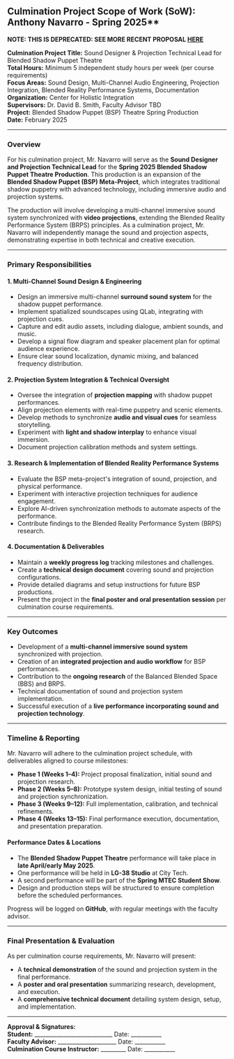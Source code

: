 ## Culmination Project Scope of Work (SoW): Anthony Navarro - Spring 2025**

**NOTE: THIS IS DEPRECATED:  SEE MORE RECENT PROPOSAL [HERE](https://github.com/CHI-CityTech/StudentResearch/blob/main/Proposals_Spring_2025/Navarro%20Culmination%20Spring%202025%20V2.md)**  

**Culmination Project Title:** Sound Designer & Projection Technical Lead for Blended Shadow Puppet Theatre  
**Total Hours:** Minimum 5 independent study hours per week (per course requirements)  
**Focus Areas:** Sound Design, Multi-Channel Audio Engineering, Projection Integration, Blended Reality Performance Systems, Documentation  
**Organization:** Center for Holistic Integration  
**Supervisors:** Dr. David B. Smith, Faculty Advisor TBD  
**Project:** Blended Shadow Puppet (BSP) Theatre Spring Production  
**Date:** February 2025  

---

### **Overview**
For his culmination project, Mr. Navarro will serve as the **Sound Designer and Projection Technical Lead** for the **Spring 2025 Blended Shadow Puppet Theatre Production**. This production is an expansion of the **Blended Shadow Puppet (BSP) Meta-Project**, which integrates traditional shadow puppetry with advanced technology, including immersive audio and projection systems. 

The production will involve developing a multi-channel immersive sound system synchronized with **video projections**, extending the Blended Reality Performance System (BRPS) principles. As a culmination project, Mr. Navarro will independently manage the sound and projection aspects, demonstrating expertise in both technical and creative execution.

---

### **Primary Responsibilities**

#### **1. Multi-Channel Sound Design & Engineering**
- Design an immersive multi-channel **surround sound system** for the shadow puppet performance.
- Implement spatialized soundscapes using QLab, integrating with projection cues.
- Capture and edit audio assets, including dialogue, ambient sounds, and music.
- Develop a signal flow diagram and speaker placement plan for optimal audience experience.
- Ensure clear sound localization, dynamic mixing, and balanced frequency distribution.

#### **2. Projection System Integration & Technical Oversight**
- Oversee the integration of **projection mapping** with shadow puppet performances.
- Align projection elements with real-time puppetry and scenic elements.
- Develop methods to synchronize **audio and visual cues** for seamless storytelling.
- Experiment with **light and shadow interplay** to enhance visual immersion.
- Document projection calibration methods and system settings.

#### **3. Research & Implementation of Blended Reality Performance Systems**
- Evaluate the BSP meta-project's integration of sound, projection, and physical performance.
- Experiment with interactive projection techniques for audience engagement.
- Explore AI-driven synchronization methods to automate aspects of the performance.
- Contribute findings to the Blended Reality Performance System (BRPS) research.

#### **4. Documentation & Deliverables**
- Maintain a **weekly progress log** tracking milestones and challenges.
- Create a **technical design document** covering sound and projection configurations.
- Provide detailed diagrams and setup instructions for future BSP productions.
- Present the project in the **final poster and oral presentation session** per culmination course requirements.

---

### **Key Outcomes**
- Development of a **multi-channel immersive sound system** synchronized with projection.
- Creation of an **integrated projection and audio workflow** for BSP performances.
- Contribution to the **ongoing research** of the Balanced Blended Space (BBS) and BRPS.
- Technical documentation of sound and projection system implementation.
- Successful execution of a **live performance incorporating sound and projection technology**.

---

### **Timeline & Reporting**
Mr. Navarro will adhere to the culmination project schedule, with deliverables aligned to course milestones:

- **Phase 1 (Weeks 1–4):** Project proposal finalization, initial sound and projection research.
- **Phase 2 (Weeks 5–8):** Prototype system design, initial testing of sound and projection synchronization.
- **Phase 3 (Weeks 9–12):** Full implementation, calibration, and technical refinements.
- **Phase 4 (Weeks 13–15):** Final performance execution, documentation, and presentation preparation.

#### **Performance Dates & Locations**
- The **Blended Shadow Puppet Theatre** performance will take place in **late April/early May 2025**.
- One performance will be held in **LG-38 Studio** at City Tech.
- A second performance will be part of the **Spring MTEC Student Show**.
- Design and production steps will be structured to ensure completion before the scheduled performances.

Progress will be logged on **GitHub**, with regular meetings with the faculty advisor.

---

### **Final Presentation & Evaluation**
As per culmination course requirements, Mr. Navarro will present:
- A **technical demonstration** of the sound and projection system in the final performance.
- A **poster and oral presentation** summarizing research, development, and execution.
- A **comprehensive technical document** detailing system design, setup, and implementation.

---

**Approval & Signatures:**  
**Student:** ____________________________ Date: ___________  
**Faculty Advisor:** _____________________ Date: ___________  
**Culmination Course Instructor:** _________ Date: ___________

